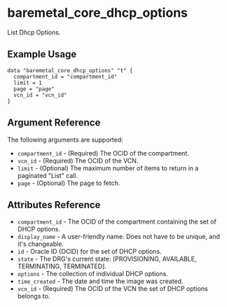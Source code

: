 # baremetal\_core\_dhcp\_options

List Dhcp Options.

## Example Usage

```
data "baremetal_core_dhcp_options" "t" {
  compartment_id = "compartment_id"
  limit = 1
  page = "page"
  vcn_id = "vcn_id"
}
```

## Argument Reference

The following arguments are supported:

* `compartment_id` - (Required) The OCID of the compartment.
* `vcn_id` - (Required) The OCID of the VCN.
* `limit` - (Optional) The maximum number of items to return in a paginated "List" call.
* `page` - (Optional) The page to fetch.

## Attributes Reference
* `compartment_id` - The OCID of the compartment containing the set of DHCP options.
* `display_name` - A user-friendly name. Does not have to be unique, and it's changeable.
* `id` - Oracle ID (OCID) for the set of DHCP options.
* `state` - The DRG's current state: [PROVISIONING, AVAILABLE, TERMINATING, TERMINATED].
* `options` - The collection of individual DHCP options.
* `time_created` - The date and time the image was created.
* `vcn_id` - (Required) The OCID of the VCN the set of DHCP options belongs to.

